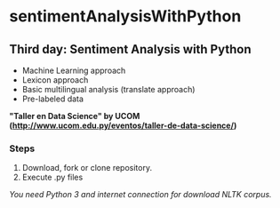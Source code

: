 # sentimentAnalysisWithPython

## Third day: Sentiment Analysis with Python
- Machine Learning approach
- Lexicon approach
- Basic multilingual analysis (translate approach)
- Pre-labeled data

**"Taller en Data Science" by UCOM (http://www.ucom.edu.py/eventos/taller-de-data-science/)**

### Steps
1. Download, fork or clone repository.
2. Execute .py files

*You need Python 3 and internet connection for download NLTK corpus.*
